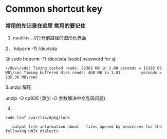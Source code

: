 # Common shortcut key

### 常用的先记录在这里 常用的要记住

1. nautilus .  \/\/打开前路径的图形化界面

  2． hdparm -Tt \/dev\/sda

  ☹ sudo hdparm -Tt \/dev\/sda \[sudo\] password for sj:

  ```
  \/dev\/sda: Timing cached reads: 22362 MB in 2.00 seconds = 11192.02 MB\/sec Timing buffered disk reads: 408 MB in 3.01         seconds = 135.36 MB\/sec
  ```

  3.unzip 解压

  unzip -O cp936 \(添加 -O 参数解决中文乱码问题\)

  4. 
   ```shell
   sudo lsof /var/lib/dpkg/lock 
   ```

       output file information about   files opened by processes for the following UNIX dialects
 


